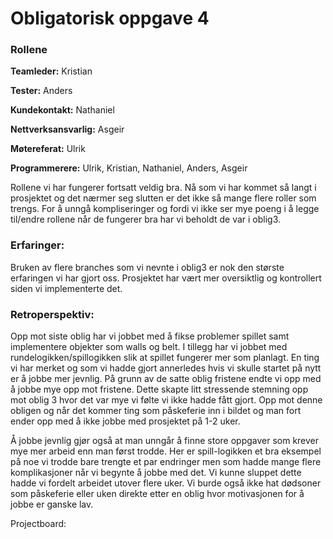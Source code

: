 # Obligatorisk oppgave 4

### Rollene

**Teamleder:** Kristian

**Tester:** Anders

**Kundekontakt:** Nathaniel

**Nettverksansvarlig:** Asgeir

**Møtereferat:** Ulrik

**Programmerere:** Ulrik, Kristian, Nathaniel, Anders, Asgeir


Rollene vi har fungerer fortsatt veldig bra. Nå som vi har kommet så langt i prosjektet og det nærmer seg slutten er det ikke så mange flere roller som trengs. For å unngå kompliseringer og fordi vi ikke ser mye poeng i å legge til/endre rollene når de fungerer bra har vi beholdt de var i oblig3.

### Erfaringer:

Bruken av flere branches som vi nevnte i oblig3 er nok den største erfaringen vi har gjort oss. Prosjektet har vært mer oversiktlig og kontrollert siden vi implementerte det.


### Retroperspektiv:

Opp mot siste oblig har vi jobbet med å fikse problemer spillet samt implementere objekter som walls og belt. I tillegg har vi jobbet med rundelogikken/spillogikken slik at spillet fungerer mer som planlagt. En ting vi har merket og som vi hadde gjort annerledes hvis vi skulle startet på nytt er å jobbe mer jevnlig. På grunn av de satte oblig fristene endte vi opp med å jobbe mye opp mot fristene. Dette skapte litt stressende stemning opp mot oblig 3 hvor det var mye vi følte vi ikke hadde fått gjort. Opp mot denne obligen og når det kommer ting som påskeferie inn i bildet og man fort ender opp med å ikke jobbe med prosjektet på 1-2 uker.

Å jobbe jevnlig gjør også at man unngår å finne store oppgaver som krever mye mer arbeid enn man først trodde. Her er spill-logikken et bra eksempel på noe vi trodde bare trengte et par endringer men som hadde mange flere komplikasjoner når vi begynte å jobbe med det. Vi kunne sluppet dette hadde vi fordelt arbeidet utover flere uker. Vi burde også ikke hat dødsoner som påskeferie eller uken direkte etter en oblig hvor motivasjonen for å jobbe er ganske lav.




Projectboard:
